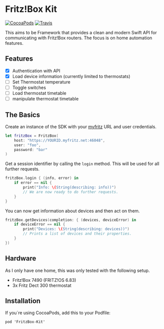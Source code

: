 #  Fritz!Box Kit

[![CocoaPods](https://img.shields.io/cocoapods/v/FritzBox-Kit.svg)](http://cocoadocs.org/docsets/FritzBox-Kit)
[![Travis](https://img.shields.io/travis/r-dent/FritzBoxKit.svg)](https://travis-ci.org/r-dent/FritzBoxKit)

This aims to be Framework that provides a clean and modern Swift API for communicating with Fritz!Box routers. The focus is on home automation features.

## Features

- [x] Authentication with API
- [x] Load device information (currently limited to thermostats)
- [ ] Set Thermostat temperature
- [ ] Toggle switches
- [ ] Load thermostat timetable
- [ ] manipulate thermostat timetable

## The Basics

Create an instance of the SDK with your [myfritz](https://sso.myfritz.net/) URL and user credentials.

```swift
let fritzBox = FritzBox(
    host: "https://YOURID.myfritz.net:46048",
    user: "foo",
    password: "bar"
)
```

Get a session identifier by calling the `login` method. This will be used for all further requests.

```swift
fritzBox.login { (info, error) in
    if error == nil {
        print("Info: \(String(describing: info))")
        // We are now ready to do further requests.
    }
}
```

You can now get information about devices and then act on them.

```swift
fritzBox.getDevices(completion: { (devices, deviceError) in
    if deviceError == nil {
        print("Devices: \(String(describing: devices))")
        // Prints a list of devices and their properties.
    }
})
```

## Hardware

As I only have one home, this was only tested with the following setup.

- Fritz!Box 7490 (FRITZ!OS 6.83)
- 3x Fritz Dect 300 thermostat

## Installation

If you´re using CocoaPods, add this to your Podfile: 

	pod 'FritzBox-Kit'
